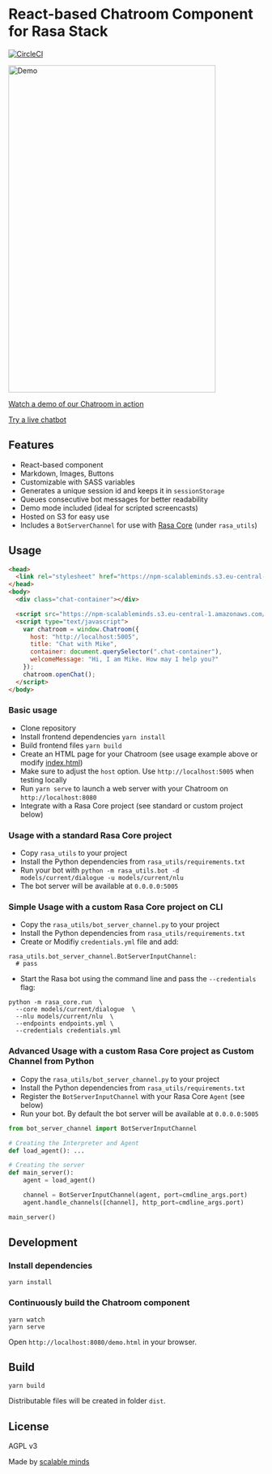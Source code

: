 # React-based Chatroom Component for Rasa Stack

[![CircleCI](https://circleci.com/gh/scalableminds/chatroom.svg?style=svg)](https://circleci.com/gh/scalableminds/chatroom)

<a href="https://npm-scalableminds.s3.eu-central-1.amazonaws.com/@scalableminds/chatroom@master/demo.html"><img src="https://npm-scalableminds.s3.amazonaws.com/%40scalableminds/chatroom/demo.gif" alt="Demo" width="409" height="645" /></a>

[Watch a demo of our Chatroom in action](https://npm-scalableminds.s3.eu-central-1.amazonaws.com/@scalableminds/chatroom@master/demo.html)

[Try a live chatbot](https://scalableminds.com/)

## Features

* React-based component
* Markdown, Images, Buttons
* Customizable with SASS variables
* Generates a unique session id and keeps it in `sessionStorage`
* Queues consecutive bot messages for better readability
* Demo mode included (ideal for scripted screencasts)
* Hosted on S3 for easy use
* Includes a `BotServerChannel` for use with [Rasa Core](https://github.com/rasahq/rasa_core) (under `rasa_utils`)

## Usage

```html
<head>
  <link rel="stylesheet" href="https://npm-scalableminds.s3.eu-central-1.amazonaws.com/@scalableminds/chatroom@master/dist/Chatroom.css" />
</head>
<body>
  <div class="chat-container"></div>

  <script src="https://npm-scalableminds.s3.eu-central-1.amazonaws.com/@scalableminds/chatroom@master/dist/Chatroom.js"/></script>
  <script type="text/javascript">
    var chatroom = window.Chatroom({
      host: "http://localhost:5005",
      title: "Chat with Mike",
      container: document.querySelector(".chat-container"),
      welcomeMessage: "Hi, I am Mike. How may I help you?"
    });
    chatroom.openChat();
  </script>
</body>
```

### Basic usage

* Clone repository
* Install frontend dependencies `yarn install`
* Build frontend files `yarn build`
* Create an HTML page for your Chatroom (see usage example above or modify [index.html](./index.html))
* Make sure to adjust the `host` option. Use `http://localhost:5005` when testing locally
* Run `yarn serve` to launch a web server with your Chatroom on `http://localhost:8080`
* Integrate with a Rasa Core project (see standard or custom project below)

### Usage with a standard Rasa Core project

* Copy `rasa_utils` to your project
* Install the Python dependencies from `rasa_utils/requirements.txt`
* Run your bot with `python -m rasa_utils.bot -d models/current/dialogue -u models/current/nlu`
* The bot server will be available at `0.0.0.0:5005`


### Simple Usage with a custom Rasa Core project on CLI
* Copy the `rasa_utils/bot_server_channel.py` to your project
* Install the Python dependencies from `rasa_utils/requirements.txt`
* Create or Modifiy `credentials.yml` file and add:
```
rasa_utils.bot_server_channel.BotServerInputChannel:
  # pass
```
* Start the Rasa bot using the command line and pass the `--credentials` flag:
```
python -m rasa_core.run  \
  --core models/current/dialogue  \
  --nlu models/current/nlu  \
  --endpoints endpoints.yml \
  --credentials credentials.yml
```


### Advanced Usage with a custom Rasa Core project as Custom Channel from Python
* Copy the `rasa_utils/bot_server_channel.py` to your project
* Install the Python dependencies from `rasa_utils/requirements.txt`
* Register the `BotServerInputChannel` with your Rasa Core `Agent` (see below)
* Run your bot. By default the bot server will be available at `0.0.0.0:5005`

```python
from bot_server_channel import BotServerInputChannel

# Creating the Interpreter and Agent
def load_agent(): ...

# Creating the server
def main_server():
    agent = load_agent()

    channel = BotServerInputChannel(agent, port=cmdline_args.port)
    agent.handle_channels([channel], http_port=cmdline_args.port)

main_server()
```

## Development

### Install dependencies

```
yarn install
```

### Continuously build the Chatroom component

```
yarn watch
yarn serve
```

Open `http://localhost:8080/demo.html` in your browser.

## Build

```
yarn build
```

Distributable files will be created in folder `dist`.

## License

AGPL v3

Made by [scalable minds](https://scalableminds.com)
